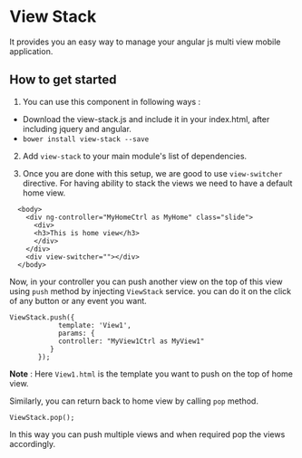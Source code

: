 # View Stack
It provides you an easy way to manage your angular js multi view mobile application.

## How to get started

1. You can use this component in following ways :
 * Download the view-stack.js and include it in your index.html, after including jquery and angular.
 * `bower install view-stack --save`

2. Add `view-stack` to your main module's list of dependencies.

3. Once you are done with this setup, we are good to use `view-switcher` directive. For having ability to stack the views we need to have a default home view.

```
  <body>
    <div ng-controller="MyHomeCtrl as MyHome" class="slide">
      <div>
      <h3>This is home view</h3>
      </div>
    </div>
    <div view-switcher=""></div>
  </body>

```

Now, in your controller you can push another view on the top of this view using `push` method by injecting `ViewStack` service. you can do it on the click of any button or any event you want.

```
ViewStack.push({
            template: 'View1',
            params: {
            controller: "MyView1Ctrl as MyView1"
          }
       });
```


**Note** : Here `View1.html` is the template you want to push on the top of home view.

Similarly, you can return back to home view by calling `pop` method.

```
ViewStack.pop();
```
In this way you can push multiple views and when required pop the views accordingly.

